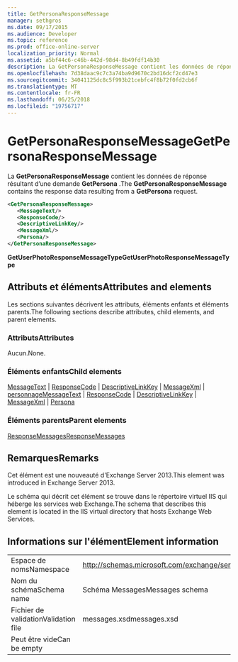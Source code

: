 ```yaml
---
title: GetPersonaResponseMessage
manager: sethgros
ms.date: 09/17/2015
ms.audience: Developer
ms.topic: reference
ms.prod: office-online-server
localization_priority: Normal
ms.assetid: a5bf44c6-c46b-442d-98d4-8b49fdf14b30
description: La GetPersonaResponseMessage contient les données de réponse résultant d’une demande GetPersona.
ms.openlocfilehash: 7d38daac9c7c3a74ba9d9670c2bd16dcf2cd47e3
ms.sourcegitcommit: 34041125dc8c5f993b21cebfc4f8b72f0fd2cb6f
ms.translationtype: MT
ms.contentlocale: fr-FR
ms.lasthandoff: 06/25/2018
ms.locfileid: "19756717"
---
```

# <a name="getpersonaresponsemessage"></a><span data-ttu-id="79db9-103">GetPersonaResponseMessage</span><span class="sxs-lookup"><span data-stu-id="79db9-103">GetPersonaResponseMessage</span></span>

<span data-ttu-id="79db9-104">La **GetPersonaResponseMessage** contient les données de réponse résultant d’une demande **GetPersona** .</span><span class="sxs-lookup"><span data-stu-id="79db9-104">The **GetPersonaResponseMessage** contains the response data resulting from a **GetPersona** request.</span></span> 
  
```XML
<GetPersonaResponseMessage>
   <MessageText/>
   <ResponseCode/>
   <DescriptiveLinkKey/>
   <MessageXml/>
   <Persona/>
</GetPersonaResponseMessage>
```

 <span data-ttu-id="79db9-105">**GetUserPhotoResponseMessageType**</span><span class="sxs-lookup"><span data-stu-id="79db9-105">**GetUserPhotoResponseMessageType**</span></span>
## <a name="attributes-and-elements"></a><span data-ttu-id="79db9-106">Attributs et éléments</span><span class="sxs-lookup"><span data-stu-id="79db9-106">Attributes and elements</span></span>

<span data-ttu-id="79db9-107">Les sections suivantes décrivent les attributs, éléments enfants et éléments parents.</span><span class="sxs-lookup"><span data-stu-id="79db9-107">The following sections describe attributes, child elements, and parent elements.</span></span>
  
### <a name="attributes"></a><span data-ttu-id="79db9-108">Attributs</span><span class="sxs-lookup"><span data-stu-id="79db9-108">Attributes</span></span>

<span data-ttu-id="79db9-109">Aucun.</span><span class="sxs-lookup"><span data-stu-id="79db9-109">None.</span></span>
  
### <a name="child-elements"></a><span data-ttu-id="79db9-110">Éléments enfants</span><span class="sxs-lookup"><span data-stu-id="79db9-110">Child elements</span></span>

<span data-ttu-id="79db9-111">[MessageText](messagetext.md) | [ResponseCode](responsecode.md) | [DescriptiveLinkKey](descriptivelinkkey.md) | [MessageXml](messagexml.md) | [personnage](persona.md)</span><span class="sxs-lookup"><span data-stu-id="79db9-111">[MessageText](messagetext.md) | [ResponseCode](responsecode.md) | [DescriptiveLinkKey](descriptivelinkkey.md) | [MessageXml](messagexml.md) | [Persona](persona.md)</span></span>
  
### <a name="parent-elements"></a><span data-ttu-id="79db9-112">Éléments parents</span><span class="sxs-lookup"><span data-stu-id="79db9-112">Parent elements</span></span>

[<span data-ttu-id="79db9-113">ResponseMessages</span><span class="sxs-lookup"><span data-stu-id="79db9-113">ResponseMessages</span></span>](responsemessages.md)
  
## <a name="remarks"></a><span data-ttu-id="79db9-114">Remarques</span><span class="sxs-lookup"><span data-stu-id="79db9-114">Remarks</span></span>

<span data-ttu-id="79db9-115">Cet élément est une nouveauté d'Exchange Server 2013.</span><span class="sxs-lookup"><span data-stu-id="79db9-115">This element was introduced in Exchange Server 2013.</span></span>
  
<span data-ttu-id="79db9-116">Le schéma qui décrit cet élément se trouve dans le répertoire virtuel IIS qui héberge les services web Exchange.</span><span class="sxs-lookup"><span data-stu-id="79db9-116">The schema that describes this element is located in the IIS virtual directory that hosts Exchange Web Services.</span></span>
  
## <a name="element-information"></a><span data-ttu-id="79db9-117">Informations sur l'élément</span><span class="sxs-lookup"><span data-stu-id="79db9-117">Element information</span></span>

|||
|:-----|:-----|
|<span data-ttu-id="79db9-118">Espace de noms</span><span class="sxs-lookup"><span data-stu-id="79db9-118">Namespace</span></span>  <br/> |http://schemas.microsoft.com/exchange/services/2006/messages  <br/> |
|<span data-ttu-id="79db9-119">Nom du schéma</span><span class="sxs-lookup"><span data-stu-id="79db9-119">Schema name</span></span>  <br/> |<span data-ttu-id="79db9-120">Schéma Messages</span><span class="sxs-lookup"><span data-stu-id="79db9-120">Messages schema</span></span>  <br/> |
|<span data-ttu-id="79db9-121">Fichier de validation</span><span class="sxs-lookup"><span data-stu-id="79db9-121">Validation file</span></span>  <br/> |<span data-ttu-id="79db9-122">messages.xsd</span><span class="sxs-lookup"><span data-stu-id="79db9-122">messages.xsd</span></span>  <br/> |
|<span data-ttu-id="79db9-123">Peut être vide</span><span class="sxs-lookup"><span data-stu-id="79db9-123">Can be empty</span></span>  <br/> ||
   

